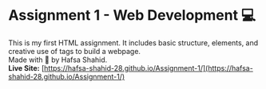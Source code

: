 # Assignment 1 - Web Development 💻

This is my first HTML assignment. It includes basic structure, elements, and creative use of tags to build a webpage.  
Made with 💖 by Hafsa Shahid.
<br>
**Live Site:** [https://hafsa-shahid-28.github.io/Assignment-1/](https://hafsa-shahid-28.github.io/Assignment-1/)
